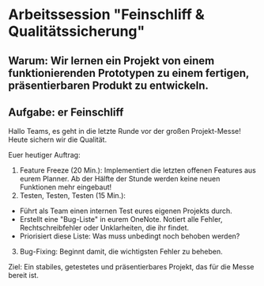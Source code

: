 # Arbeitssession "Feinschliff & Qualitätssicherung"

## Warum: Wir lernen ein Projekt von einem funktionierenden Prototypen zu einem fertigen, präsentierbaren Produkt zu entwickeln.

## Aufgabe: er Feinschliff

Hallo Teams,
es geht in die letzte Runde vor der großen Projekt-Messe! Heute sichern wir die Qualität.

Euer heutiger Auftrag:
1. Feature Freeze (20 Min.): Implementiert die letzten offenen Features aus eurem Planner. Ab der Hälfte der Stunde werden keine neuen Funktionen mehr eingebaut!
2. Testen, Testen, Testen (15 Min.):
- Führt als Team einen internen Test eures eigenen Projekts durch.
- Erstellt eine "Bug-Liste" in eurem OneNote. Notiert alle Fehler, Rechtschreibfehler oder Unklarheiten, die ihr findet.
- Priorisiert diese Liste: Was muss unbedingt noch behoben werden?
3. Bug-Fixing: Beginnt damit, die wichtigsten Fehler zu beheben.

Ziel: Ein stabiles, getestetes und präsentierbares Projekt, das für die Messe bereit ist. 

